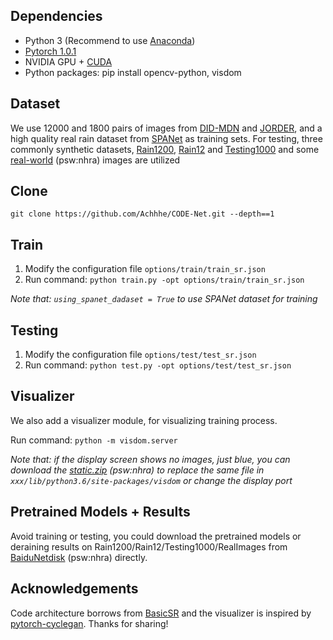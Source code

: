 ## Dependencies

* Python 3 (Recommend to use [Anaconda](https://www.anaconda.com/distribution/#linux))
* [Pytorch 1.0.1](https://pytorch.org/)
* NVIDIA GPU + [CUDA](https://developer.nvidia.com/cuda-downloads)
* Python packages: pip install opencv-python, visdom

## Dataset

We use 12000 and 1800 pairs of images from [DID-MDN](https://github.com/hezhangsprinter/DID-MDN) and [JORDER](http://www.icst.pku.edu.cn/struct/Projects/joint_rain_removal.html), and a high quality real rain dataset from [SPANet](https://stevewongv.github.io/derain-project.html) as training sets. For testing, three commonly synthetic datasets, [Rain1200](https://github.com/hezhangsprinter/DID-MDN), [Rain12](http://openaccess.thecvf.com/content_cvpr_2016/papers/Li_Rain_Streak_Removal_CVPR_2016_paper.pdf) and [Testing1000](https://stevewongv.github.io/derain-project.html) and some [real-world](https://pan.baidu.com/s/1crBm7pbjXfg3MiiCDbxWzA) (psw:nhra) images are utilized

## Clone

`git clone https://github.com/Achhhe/CODE-Net.git --depth==1`

## Train

1. Modify the configuration file  `options/train/train_sr.json`
2. Run command: `python train.py -opt options/train/train_sr.json`

*Note that: `using_spanet_dadaset = True` to use SPANet dataset for training*

## Testing

1. Modify the configuration file `options/test/test_sr.json` 
1. Run command: `python test.py -opt options/test/test_sr.json`

## Visualizer

We also add a visualizer module, for visualizing training process.

Run command: `python -m visdom.server`

*Note that: if the display screen shows no images, just blue, you can download the [static.zip](https://pan.baidu.com/s/1crBm7pbjXfg3MiiCDbxWzA) (psw:nhra) to replace the same file in `xxx/lib/python3.6/site-packages/visdom` or change the display port*

## Pretrained Models + Results

Avoid training or testing, you could download the pretrained models or deraining results on Rain1200/Rain12/Testing1000/RealImages  from  [BaiduNetdisk](https://pan.baidu.com/s/1crBm7pbjXfg3MiiCDbxWzA) (psw:nhra) directly.

## Acknowledgements

Code architecture borrows from [BasicSR](https://github.com/xinntao/BasicSR) and the visualizer is inspired by [pytorch-cyclegan](https://github.com/junyanz/pytorch-CycleGAN-and-pix2pix). Thanks for sharing!

